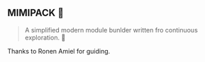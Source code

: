 ## MIMIPACK 🔣 

> A simplified modern module bunlder written fro continuous exploration. 🔎

Thanks to Ronen Amiel for guiding.